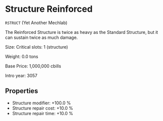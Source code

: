 # Structure Reinforced

`RSTRUCT` (Yet Another Mechlab)

The Reinforced Structure is twice as heavy as the Standard Structure, but it can sustain twice as much damage.

Size: Critical slots: 1 (structure)

Weight: 0.0 tons

Base Price: 1,000,000 cbills

Intro year: 3057

## Properties
* Structure modifier: +100.0 %
* Structure repair cost: +10.0 %
* Structure repair time: +10.0 %
